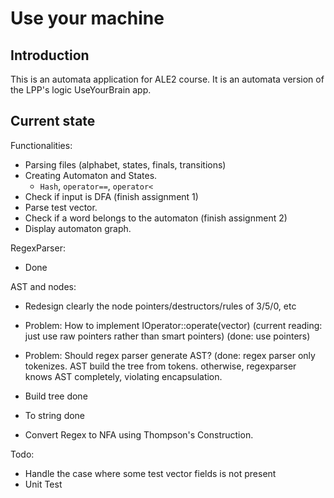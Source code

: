 # Use your machine 

## Introduction
This is an automata application for ALE2 course.
It is an automata version of the LPP's logic UseYourBrain app.

## Current state
Functionalities:
- Parsing files (alphabet, states, finals, transitions)
- Creating Automaton and States.
    -   ```Hash```, ```operator==```, ```operator<```
- Check if input is DFA (finish assignment 1)
- Parse test vector. 
- Check if a word belongs to the automaton (finish assignment 2)
- Display automaton graph.

RegexParser: 
- Done

AST and nodes:
- Redesign clearly the node pointers/destructors/rules of 3/5/0, etc

- Problem: How to implement IOperator::operate(vector<BaseNode>)
	(current reading: just use raw pointers rather than smart pointers)
	(done: use pointers)

- Problem: Should regex parser generate AST? 
	(done: regex parser only tokenizes. AST build the tree from tokens. 
		otherwise, regexparser knows AST completely, violating encapsulation.

- Build tree done
- To string done
- Convert Regex to NFA using Thompson's Construction.

Todo: 
- Handle the case where some test vector fields is not present 
- Unit Test